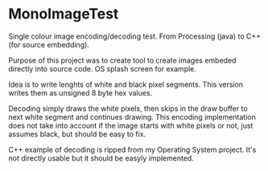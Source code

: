 # MonoImageTest
Single colour image encoding/decoding test. From Processing (java) to C++ (for source embedding). 

Purpose of this project was to create tool to create images embeded directly into source code. OS splash screen for example.

Idea is to write lenghts of white and black pixel segments. This version writes them as unsigned 8 byte hex values.

Decoding simply draws the white pixels, then skips in the draw buffer to next white segment and continues drawing. This encoding implementation does not take into account if the image starts with white pixels or not, just assumes black, but should be easy to fix.

C++ example of decoding is ripped from my Operating System project. It's not directly usable but it should be easyly implemented.
